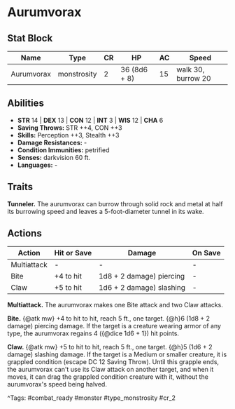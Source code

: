 # Aurumvorax

## Stat Block

| Name | Type | CR | HP | AC | Speed |
|------|------|----|----|----|-------|
| Aurumvorax | monstrosity | 2 | 36 (8d6 + 8) | 15 | walk 30, burrow 20 |

## Abilities

- **STR** 14 | **DEX** 13 | **CON** 12 | **INT** 3 | **WIS** 12 | **CHA** 6
- **Saving Throws:** STR ++4, CON ++3  
- **Skills:** Perception ++3, Stealth ++3  
- **Damage Resistances:** -  
- **Condition Immunities:** petrified  
- **Senses:** darkvision 60 ft.  
- **Languages:** -

## Traits

**Tunneler.** The aurumvorax can burrow through solid rock and metal at half its burrowing speed and leaves a 5-foot-diameter tunnel in its wake.


## Actions

| Action | Hit or Save | Damage | On Save |
|--------|--------------|--------|----------|
| Multiattack | - | - | - |
| Bite | +4 to hit | 1d8 + 2 damage) piercing | - |
| Claw | +5 to hit | 1d6 + 2 damage) slashing | - |

**Multiattack.** The aurumvorax makes one Bite attack and two Claw attacks.

**Bite.** {@atk mw} +4 to hit to hit, reach 5 ft., one target. {@h}6 (1d8 + 2 damage) piercing damage. If the target is a creature wearing armor of any type, the aurumvorax regains 4 ({@dice 1d6 + 1}) hit points.

**Claw.** {@atk mw} +5 to hit to hit, reach 5 ft., one target. {@h}5 (1d6 + 2 damage) slashing damage. If the target is a Medium or smaller creature, it is grappled condition (escape DC 12 Saving Throw). Until this grapple ends, the aurumvorax can't use its Claw attack on another target, and when it moves, it can drag the grappled condition creature with it, without the aurumvorax's speed being halved.


^Tags: #combat_ready #monster #type_monstrosity #cr_2